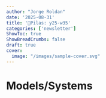 ```yaml
---
author: "Jorge Roldan"
date: '2025-08-31'
title: '🔋Pilas: y25-w35'
categories: ['newsletter']
ShowToc: true
ShowBreadCrumbs: false
draft: true
cover:
  image: "/images/sample-cover.svg"
---
```


# Models/Systems
